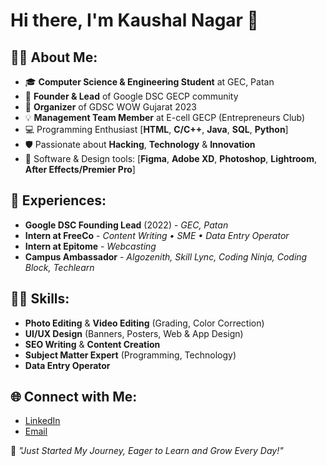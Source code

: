 # Hi there, I'm Kaushal Nagar 👋

## 👨‍💻 About Me:

- 🎓 **Computer Science & Engineering Student** at GEC, Patan
- 🚀 **Founder & Lead** of Google DSC GECP community
- 🌟 **Organizer** of GDSC WOW Gujarat 2023
- 💡 **Management Team Member** at E-cell GECP (Entrepreneurs Club)
- 💻 Programming Enthusiast [**HTML**, **C/C++**, **Java**, **SQL**, **Python**]
- 🛡️ Passionate about **Hacking**, **Technology** & **Innovation**
- 📱 Software & Design tools: [**Figma**, **Adobe XD**, **Photoshop**, **Lightroom**, **After Effects/Premier Pro**]

## 💼 Experiences:

- **Google DSC Founding Lead** (2022) - *GEC, Patan*
- **Intern at FreeCo** - *Content Writing • SME • Data Entry Operator*
- **Intern at Epitome** - *Webcasting*
- **Campus Ambassador** - *Algozenith, Skill Lync, Coding Ninja, Coding Block, Techlearn*

## 🧑‍🎨 Skills:

- **Photo Editing** & **Video Editing** (Grading, Color Correction)
- **UI/UX Design** (Banners, Posters, Web & App Design)
- **SEO Writing** & **Content Creation**
- **Subject Matter Expert** (Programming, Technology)
- **Data Entry Operator**

## 🌐 Connect with Me:

- [LinkedIn]([your-linkedin-url](https://www.linkedin.com/in/kaushal-nagar997/))
- [Email](mailto:kaushalnagar997@gmail.com)

<!-- ## 🚀 Projects & Contributions:

- **Project 1** - Brief description
- **Project 2** - Brief description -->

🌟 *"Just Started My Journey, Eager to Learn and Grow Every Day!"*

